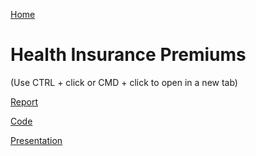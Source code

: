 [Home](https://llmechling.github.io/lara_mechling.github.io/)

# Health Insurance Premiums

(Use CTRL + click or CMD + click to open in a new tab)

[Report](https://llmechling.github.io/lara_mechling.github.io/health_insurance_report.pdf)

[Code](https://llmechling.github.io/lara_mechling.github.io/Health_Insurance_Premiums.html)

[Presentation](https://llmechling.github.io/lara_mechling.github.io/health_insurance_presentation.pdf)
